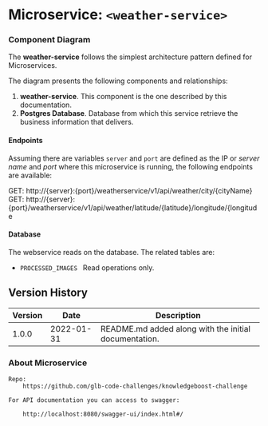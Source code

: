 # Microservice: `<weather-service>`

### Component Diagram

The **weather-service** follows the simplest architecture pattern defined for Microservices.

The diagram presents the following components and relationships:

 1. **weather-service**. This component is the one described by this documentation.
 2. **Postgres Database**. Database from which this service retrieve the business information that delivers.
  
#### Endpoints

Assuming there are variables `server` and `port` are defined as the IP or _server name_ and _port_ where this microservice is running, the following endpoints are available:

   GET: http://{server}:{port}/weatherservice/v1/api/weather/city/{cityName}
   GET: http://{server}:{port}/weatherservice/v1/api/weather/latitude/{latitude}/longitude/{longitude
  
#### Database

The webservice reads on the database. The related tables are:
  - `PROCESSED_IMAGES ` Read operations only.

## Version History

| Version  | Date          | Description  |
| ---------|---------------| ------------ |
| 1.0.0    | 2022-01-31    | README.md added along with the initial documentation.|


### About Microservice

	Repo:
		https://github.com/glb-code-challenges/knowledgeboost-challenge
		
	For API documentation you can access to swagger:
		
		http://localhost:8080/swagger-ui/index.html#/
		
	
